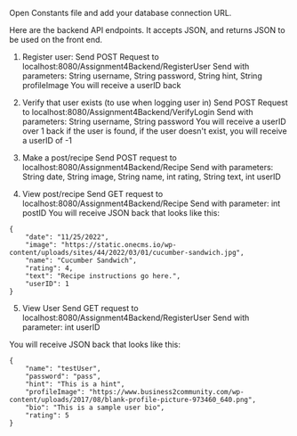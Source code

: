 Open Constants file and add your database connection URL.

Here are the backend API endpoints. It accepts JSON, and returns JSON to be used on the front end.

1. Register user:
Send POST Request to localhost:8080/Assignment4Backend/RegisterUser
Send with parameters:
String username, String password, String hint, String profileImage
You will receive a userID back

2. Verify that user exists (to use when logging user in)
Send POST Request to localhost:8080/Assignment4Backend/VerifyLogin
Send with parameters:
String username, String password
You will receive a userID over 1 back if the user is found, if the user doesn't exist, you will receive a userID of -1

3. Make a post/recipe
Send POST request to localhost:8080/Assignment4Backend/Recipe
Send with parameters:
String date, String image, String name, int rating, String text, int userID

4. View post/recipe
Send GET request to localhost:8080/Assignment4Backend/Recipe
Send with parameter:
int postID
You will receive JSON back that looks like this:
```
{
    "date": "11/25/2022",
    "image": "https://static.onecms.io/wp-content/uploads/sites/44/2022/03/01/cucumber-sandwich.jpg",
    "name": "Cucumber Sandwich",
    "rating": 4,
    "text": "Recipe instructions go here.",
    "userID": 1
}
```

5. View User
Send GET request to localhost:8080/Assignment4Backend/RegisterUser
Send with parameter:
int userID

You will receive JSON back that looks like this:
```
{
    "name": "testUser",
    "password": "pass",
    "hint": "This is a hint",
    "profileImage": "https://www.business2community.com/wp-content/uploads/2017/08/blank-profile-picture-973460_640.png",
    "bio": "This is a sample user bio",
    "rating": 5
}
```